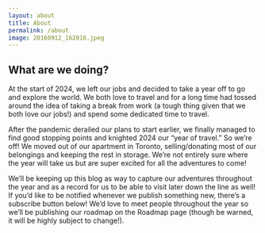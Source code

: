 ```yaml
---
layout: about
title: About
permalink: /about
image: 20160912_162016.jpeg
---
```


## What are we doing?

At the start of 2024, we left our jobs and decided to take a year off to go and explore the world. We both love to travel and for a long time had tossed around the idea of taking a break from work (a tough thing given that we both love our jobs!) and spend some dedicated time to travel.

After the pandemic derailed our plans to start earlier, we finally managed to find good stopping points and knighted 2024 our “year of travel.” So we’re off! We moved out of our apartment in Toronto, selling/donating most of our belongings and keeping the rest in storage. We’re not entirely sure where the year will take us but are super excited for all the adventures to come! 

We’ll be keeping up this blog as way to capture our adventures throughout the year and as a record for us to be able to visit later down the line as well! If you’d like to be notified whenever we publish something new, there’s a subscribe button below! We’d love to meet people throughout the year so we’ll be publishing our roadmap on the Roadmap page (though be warned, it will be highly subject to change!).